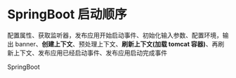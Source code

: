 # SpringBoot 启动顺序

配置属性、获取监听器，发布应用开始启动事件、初始化输入参数、配置环境，输出 banner、**创建上下文**、预处理上下文、**刷新上下文(加载 tomcat 容器)**、再刷新上下文、发布应用已经启动事件、发布应用启动完成事件


SpringBoot 
